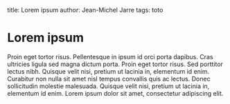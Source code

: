 title: Lorem ipsum
author: Jean-Michel Jarre
tags: toto

Lorem ipsum
===========

Proin eget tortor risus. Pellentesque in ipsum id orci porta dapibus.
Cras ultricies ligula sed magna dictum porta. Proin eget tortor risus.
Sed porttitor lectus nibh. Quisque velit nisi, pretium ut lacinia in, elementum id enim.
Curabitur non nulla sit amet nisl tempus convallis quis ac lectus.
Donec sollicitudin molestie malesuada. Quisque velit nisi, pretium ut lacinia in, elementum id enim.
Lorem ipsum dolor sit amet, consectetur adipiscing elit.
